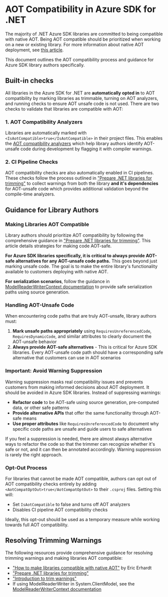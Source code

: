 # AOT Compatibility in Azure SDK for .NET

The majority of .NET Azure SDK libraries are committed to being compatible with native AOT. Being AOT compatible should be prioritized when working on a new or existing library. For more information about native AOT deployment, see [this article](https://learn.microsoft.com/dotnet/core/deploying/native-aot/).

This document outlines the AOT compatibility process and guidance for Azure SDK library authors specifically.

## Built-in checks

All libraries in the Azure SDK for .NET are **automatically opted in** to AOT compatibility by marking libraries as trimmable, turning on AOT analyzers, and running checks to ensure AOT unsafe code is not used. There are two checks to validate that libraries are compatible with AOT:

### 1. AOT Compatibility Analyzers

Libraries are automatically marked with `<IsAotCompatible>true</IsAotCompatible>` in their project files. This enables the [AOT compatibility analyzers](https://learn.microsoft.com/dotnet/core/deploying/native-aot/?tabs=windows%2Cnet8#aot-compatibility-analyzers) which help library authors identify AOT-unsafe code during development by flagging it with compiler warnings.

### 2. CI Pipeline Checks

AOT compatibility checks are also automatically enabled in CI pipelines. These checks follow the process outlined in ["Prepare .NET libraries for trimming"](https://learn.microsoft.com/dotnet/core/deploying/trimming/prepare-libraries-for-trimming#show-all-warnings-with-test-app) to collect warnings from both the library **and it's dependencies** for AOT-unsafe code which provides additional validation beyond the compile-time analyzers.

## Guidance for Library Authors

### Making Libraries AOT Compatible

Library authors should prioritize AOT compatibility by following the comprehensive guidance in ["Prepare .NET libraries for trimming"](https://learn.microsoft.com/dotnet/core/deploying/trimming/prepare-libraries-for-trimming). This article details strategies for making code AOT-safe.

**For Azure SDK libraries specifically, it is critical to always provide AOT-safe alternatives for any AOT-unsafe code paths.** This goes beyond just marking unsafe code. The goal is to make the entire library's functionality available to customers deploying with native AOT.

**For serialization scenarios**, follow the guidance in [ModelReaderWriterContext documentation](https://github.com/Azure/azure-sdk-for-net/blob/main/sdk/core/System.ClientModel/src/docs/ModelReaderWriterContext.md) to provide safe serialization paths using source generation.

### Handling AOT-Unsafe Code

When encountering code paths that are truly AOT-unsafe, library authors must:

1. **Mark unsafe paths appropriately** using `RequiresUnreferencedCode`, `RequiresDynamicCode`, and similar attributes to clearly document the AOT-unsafe behavior
2. **Always provide AOT-safe alternatives** - This is critical for Azure SDK libraries. Every AOT-unsafe code path should have a corresponding safe alternative that customers can use in AOT scenarios

### Important: Avoid Warning Suppression

Warning suppression masks real compatibility issues and prevents customers from making informed decisions about AOT deployment. It should be avoided in Azure SDK libraries. Instead of suppressing warnings:

- **Refactor code** to be AOT-safe using source generation, pre-computed data, or other safe patterns
- **Provide alternative APIs** that offer the same functionality through AOT-safe means
- **Use proper attributes** like `RequiresUnreferencedCode` to document why specific code paths are unsafe and guide users to safe alternatives

If you feel a suppression is needed, there are almost always alternative ways to refactor the code so that the trimmer can recognize whether it's safe or not, and it can then be annotated accordingly. Warning suppression is rarely the right approach.

### Opt-Out Process

For libraries that cannot be made AOT compatible, authors can opt out of AOT compatibility checks entirely by adding `<AotCompatOptOut>true</AotCompatOptOut>` to their `.csproj` files. Setting this will:
- Set `IsAotCompatible` to false and turns off AOT analyzers
- Disables CI pipeline AOT compatibility checks

Ideally, this opt-out should be used as a temporary measure while working towards full AOT compatibility.

## Resolving Trimming Warnings

The following resources provide comprehensive guidance for resolving trimming warnings and making libraries AOT compatible:

- ["How to make libraries compatible with native AOT"](https://devblogs.microsoft.com/dotnet/creating-aot-compatible-libraries/) by Eric Erhardt
- ["Prepare .NET libraries for trimming"](https://learn.microsoft.com/dotnet/core/deploying/trimming/prepare-libraries-for-trimming)  
- ["Introduction to trim warnings"](https://learn.microsoft.com/dotnet/core/deploying/trimming/fixing-warnings)
- If using ModelReaderWriter in System.ClientModel, see the [ModelReaderWriterContext documentation](https://github.com/Azure/azure-sdk-for-net/blob/main/sdk/core/System.ClientModel/src/docs/ModelReaderWriterContext.md)